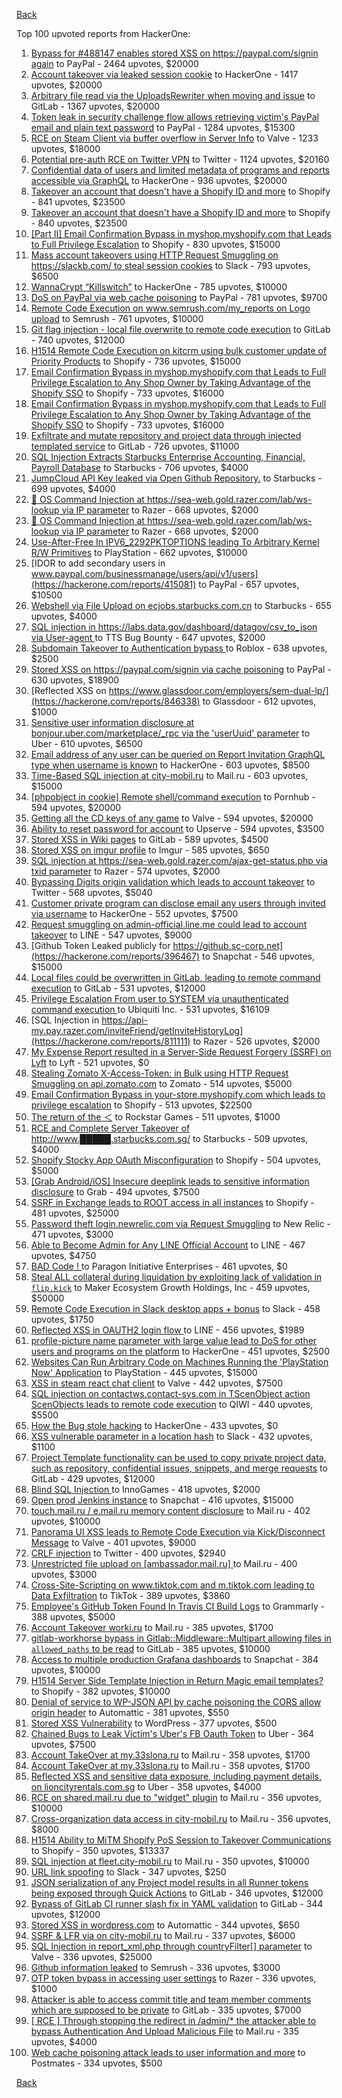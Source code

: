 [Back](../README.md)

Top 100 upvoted reports from HackerOne:

1. [Bypass for #488147 enables stored XSS on https://paypal.com/signin again](https://hackerone.com/reports/510152) to PayPal - 2464 upvotes, $20000
2. [Account takeover via leaked session cookie](https://hackerone.com/reports/745324) to HackerOne - 1417 upvotes, $20000
3. [Arbitrary file read via the UploadsRewriter when moving and issue](https://hackerone.com/reports/827052) to GitLab - 1367 upvotes, $20000
4. [Token leak in security challenge flow allows retrieving victim's PayPal email and plain text password](https://hackerone.com/reports/739737) to PayPal - 1284 upvotes, $15300
5. [RCE on Steam Client via buffer overflow in Server Info](https://hackerone.com/reports/470520) to Valve - 1233 upvotes, $18000
6. [Potential pre-auth RCE on Twitter VPN](https://hackerone.com/reports/591295) to Twitter - 1124 upvotes, $20160
7. [Confidential data of users and limited metadata of programs and reports accessible via GraphQL](https://hackerone.com/reports/489146) to HackerOne - 936 upvotes, $20000
8. [Takeover an account that doesn't have a Shopify ID and more](https://hackerone.com/reports/867513) to Shopify - 841 upvotes, $23500
9. [Takeover an account that doesn't have a Shopify ID and more](https://hackerone.com/reports/867513) to Shopify - 840 upvotes, $23500
10. [[Part II] Email Confirmation Bypass in myshop.myshopify.com that Leads to Full Privilege Escalation](https://hackerone.com/reports/796808) to Shopify - 830 upvotes, $15000
11. [Mass account takeovers using HTTP Request Smuggling on https://slackb.com/ to steal session cookies](https://hackerone.com/reports/737140) to Slack - 793 upvotes, $6500
12. [WannaCrypt “Killswitch”](https://hackerone.com/reports/228648) to HackerOne - 785 upvotes, $10000
13. [DoS on PayPal via web cache poisoning](https://hackerone.com/reports/622122) to PayPal - 781 upvotes, $9700
14. [Remote Code Execution on www.semrush.com/my_reports on Logo upload](https://hackerone.com/reports/403417) to Semrush - 761 upvotes, $10000
15. [Git flag injection - local file overwrite to remote code execution](https://hackerone.com/reports/658013) to GitLab - 740 upvotes, $12000
16. [H1514 Remote Code Execution on kitcrm using bulk customer update of Priority Products](https://hackerone.com/reports/422944) to Shopify - 736 upvotes, $15000
17. [Email Confirmation Bypass in myshop.myshopify.com that Leads to Full Privilege Escalation to Any Shop Owner by Taking Advantage of the Shopify SSO](https://hackerone.com/reports/791775) to Shopify - 733 upvotes, $16000
18. [Email Confirmation Bypass in myshop.myshopify.com that Leads to Full Privilege Escalation to Any Shop Owner by Taking Advantage of the Shopify SSO](https://hackerone.com/reports/791775) to Shopify - 733 upvotes, $16000
19. [Exfiltrate and mutate repository and project data through injected templated service](https://hackerone.com/reports/446585) to GitLab - 726 upvotes, $11000
20. [SQL Injection Extracts Starbucks Enterprise Accounting, Financial, Payroll Database](https://hackerone.com/reports/531051) to Starbucks - 706 upvotes, $4000
21. [JumpCloud API Key leaked via Open Github Repository.](https://hackerone.com/reports/716292) to Starbucks - 699 upvotes, $4000
22. [🐞 OS Command Injection at https://sea-web.gold.razer.com/lab/ws-lookup via IP parameter](https://hackerone.com/reports/821962) to Razer - 668 upvotes, $2000
23. [🐞 OS Command Injection at https://sea-web.gold.razer.com/lab/ws-lookup via IP parameter](https://hackerone.com/reports/821962) to Razer - 668 upvotes, $2000
24. [Use-After-Free In IPV6_2292PKTOPTIONS leading To Arbitrary Kernel R/W Primitives](https://hackerone.com/reports/826026) to PlayStation - 662 upvotes, $10000
25. [IDOR to add secondary users in www.paypal.com/businessmanage/users/api/v1/users](https://hackerone.com/reports/415081) to PayPal - 657 upvotes, $10500
26. [Webshell via File Upload on ecjobs.starbucks.com.cn](https://hackerone.com/reports/506646) to Starbucks - 655 upvotes, $4000
27. [SQL injection in https://labs.data.gov/dashboard/datagov/csv_to_json via User-agent ](https://hackerone.com/reports/297478) to TTS Bug Bounty - 647 upvotes, $2000
28. [Subdomain Takeover to Authentication bypass ](https://hackerone.com/reports/335330) to Roblox - 638 upvotes, $2500
29. [Stored XSS on https://paypal.com/signin via cache poisoning](https://hackerone.com/reports/488147) to PayPal - 630 upvotes, $18900
30. [Reflected XSS on https://www.glassdoor.com/employers/sem-dual-lp/](https://hackerone.com/reports/846338) to Glassdoor - 612 upvotes, $1000
31. [Sensitive user information disclosure at bonjour.uber.com/marketplace/_rpc via the 'userUuid' parameter](https://hackerone.com/reports/542340) to Uber - 610 upvotes, $6500
32. [Email address of any user can be queried on Report Invitation GraphQL type when username is known](https://hackerone.com/reports/792927) to HackerOne - 603 upvotes, $8500
33. [Time-Based SQL injection at city-mobil.ru](https://hackerone.com/reports/868436) to Mail.ru - 603 upvotes, $15000
34. [[phpobject in cookie] Remote shell/command execution](https://hackerone.com/reports/141956) to Pornhub - 594 upvotes, $20000
35. [Getting all the CD keys of any game](https://hackerone.com/reports/391217) to Valve - 594 upvotes, $20000
36. [Ability to reset password for account](https://hackerone.com/reports/322985) to Upserve  - 594 upvotes, $3500
37. [Stored XSS in Wiki pages](https://hackerone.com/reports/526325) to GitLab - 589 upvotes, $4500
38. [Stored XSS on imgur profile](https://hackerone.com/reports/484434) to Imgur - 585 upvotes, $650
39. [SQL injection at https://sea-web.gold.razer.com/ajax-get-status.php via txid parameter](https://hackerone.com/reports/819738) to Razer - 574 upvotes, $2000
40. [Bypassing Digits origin validation which leads to account takeover](https://hackerone.com/reports/129873) to Twitter - 568 upvotes, $5040
41. [Customer private program can disclose email any users through invited via username](https://hackerone.com/reports/807448) to HackerOne - 552 upvotes, $7500
42. [Request smuggling on admin-official.line.me could lead to account takeover](https://hackerone.com/reports/740037) to LINE - 547 upvotes, $9000
43. [Github Token Leaked publicly for https://github.sc-corp.net](https://hackerone.com/reports/396467) to Snapchat - 546 upvotes, $15000
44. [Local files could be overwritten in GitLab, leading to remote command execution](https://hackerone.com/reports/587854) to GitLab - 531 upvotes, $12000
45. [Privilege Escalation From user to SYSTEM via unauthenticated command execution ](https://hackerone.com/reports/544928) to Ubiquiti Inc. - 531 upvotes, $16109
46. [SQL Injection in https://api-my.pay.razer.com/inviteFriend/getInviteHistoryLog](https://hackerone.com/reports/811111) to Razer - 526 upvotes, $2000
47. [My Expense Report resulted in a Server-Side Request Forgery (SSRF) on Lyft](https://hackerone.com/reports/885975) to Lyft - 521 upvotes, $0
48. [Stealing Zomato X-Access-Token: in Bulk using HTTP Request Smuggling on api.zomato.com](https://hackerone.com/reports/771666) to Zomato - 514 upvotes, $5000
49. [Email Confirmation Bypass in your-store.myshopify.com which leads to privilege escalation](https://hackerone.com/reports/910300) to Shopify - 513 upvotes, $22500
50. [The return of the ＜](https://hackerone.com/reports/639684) to Rockstar Games - 511 upvotes, $1000
51. [RCE and Complete Server Takeover of http://www.█████.starbucks.com.sg/](https://hackerone.com/reports/502758) to Starbucks - 509 upvotes, $4000
52. [Shopify Stocky App OAuth Misconfiguration](https://hackerone.com/reports/740989) to Shopify - 504 upvotes, $5000
53. [[Grab Android/iOS] Insecure deeplink leads to sensitive information disclosure](https://hackerone.com/reports/401793) to Grab - 494 upvotes, $7500
54. [SSRF in Exchange leads to ROOT access in all instances](https://hackerone.com/reports/341876) to Shopify - 481 upvotes, $25000
55. [Password theft login.newrelic.com via Request Smuggling](https://hackerone.com/reports/498052) to New Relic - 471 upvotes, $3000
56. [Able to Become Admin for Any LINE Official Account](https://hackerone.com/reports/698579) to LINE - 467 upvotes, $4750
57. [BAD Code ! ](https://hackerone.com/reports/180074) to Paragon Initiative Enterprises - 461 upvotes, $0
58. [Steal ALL collateral during liquidation by exploiting lack of validation in `flip.kick`](https://hackerone.com/reports/684092) to Maker Ecosystem Growth Holdings, Inc - 459 upvotes, $50000
59. [Remote Code Execution in Slack desktop apps + bonus](https://hackerone.com/reports/783877) to Slack - 458 upvotes, $1750
60. [Reflected XSS in OAUTH2 login flow ](https://hackerone.com/reports/697099) to LINE - 456 upvotes, $1989
61. [profile-picture name parameter with large value lead to DoS for other users and programs on the platform](https://hackerone.com/reports/764434) to HackerOne - 451 upvotes, $2500
62. [Websites Can Run Arbitrary Code on Machines Running the 'PlayStation Now' Application](https://hackerone.com/reports/873614) to PlayStation - 445 upvotes, $15000
63. [XSS in steam react chat client](https://hackerone.com/reports/409850) to Valve - 442 upvotes, $7500
64. [SQL injection on contactws.contact-sys.com in TScenObject action ScenObjects leads to remote code execution](https://hackerone.com/reports/816254) to QIWI - 440 upvotes, $5500
65. [How the Bug stole hacking](https://hackerone.com/reports/762510) to HackerOne - 433 upvotes, $0
66. [XSS vulnerable parameter in a location hash](https://hackerone.com/reports/146336) to Slack - 432 upvotes, $1100
67. [Project Template functionality can be used to copy private project data, such as repository, confidential issues, snippets, and merge requests](https://hackerone.com/reports/689314) to GitLab - 429 upvotes, $12000
68. [Blind SQL Injection ](https://hackerone.com/reports/758654) to InnoGames - 418 upvotes, $2000
69. [Open prod Jenkins instance](https://hackerone.com/reports/231460) to Snapchat - 416 upvotes, $15000
70. [touch.mail.ru / e.mail.ru memory content disclosure](https://hackerone.com/reports/513236) to Mail.ru - 402 upvotes, $10000
71. [Panorama UI XSS leads to Remote Code Execution via Kick/Disconnect Message](https://hackerone.com/reports/631956) to Valve - 401 upvotes, $9000
72. [CRLF injection](https://hackerone.com/reports/446271) to Twitter - 400 upvotes, $2940
73. [Unrestricted file upload on [ambassador.mail.ru] ](https://hackerone.com/reports/854032) to Mail.ru - 400 upvotes, $3000
74. [Cross-Site-Scripting on www.tiktok.com and m.tiktok.com leading to Data Exfiltration](https://hackerone.com/reports/968082) to TikTok - 389 upvotes, $3860
75. [Employee's GitHub Token Found In Travis CI Build Logs](https://hackerone.com/reports/496937) to Grammarly - 388 upvotes, $5000
76. [Account Takeover worki.ru](https://hackerone.com/reports/744662) to Mail.ru - 385 upvotes, $1700
77. [gitlab-workhorse bypass in Gitlab::Middleware::Multipart allowing files in `allowed_paths` to be read](https://hackerone.com/reports/850447) to GitLab - 385 upvotes, $10000
78. [Access to multiple production Grafana dashboards](https://hackerone.com/reports/663628) to Snapchat - 384 upvotes, $10000
79. [H1514 Server Side Template Injection in Return Magic email templates?](https://hackerone.com/reports/423541) to Shopify - 382 upvotes, $10000
80. [Denial of service to WP-JSON API by cache poisoning the CORS allow origin header](https://hackerone.com/reports/591302) to Automattic - 381 upvotes, $550
81. [Stored XSS Vulnerability](https://hackerone.com/reports/643908) to WordPress - 377 upvotes, $500
82. [Chained Bugs to Leak Victim's Uber's FB Oauth Token](https://hackerone.com/reports/202781) to Uber - 364 upvotes, $7500
83. [Account TakeOver at my.33slona.ru](https://hackerone.com/reports/773519) to Mail.ru - 358 upvotes, $1700
84. [Account TakeOver at my.33slona.ru](https://hackerone.com/reports/773519) to Mail.ru - 358 upvotes, $1700
85. [Reflected XSS and sensitive data exposure, including payment details, on lioncityrentals.com.sg](https://hackerone.com/reports/340431) to Uber - 358 upvotes, $4000
86. [RCE on shared.mail.ru due to "widget" plugin](https://hackerone.com/reports/518637) to Mail.ru - 356 upvotes, $10000
87. [Cross-organization data access in city-mobil.ru](https://hackerone.com/reports/863983) to Mail.ru - 356 upvotes, $8000
88. [H1514 Ability to MiTM Shopify PoS Session to Takeover Communications](https://hackerone.com/reports/423467) to Shopify - 350 upvotes, $13337
89. [SQL injection at fleet.city-mobil.ru](https://hackerone.com/reports/881901) to Mail.ru - 350 upvotes, $10000
90. [URL link spoofing](https://hackerone.com/reports/481472) to Slack - 347 upvotes, $250
91. [JSON serialization of any Project model results in all Runner tokens being exposed through Quick Actions](https://hackerone.com/reports/509924) to GitLab - 346 upvotes, $12000
92. [Bypass of GitLab CI runner slash fix in YAML validation](https://hackerone.com/reports/409395) to GitLab - 344 upvotes, $12000
93. [Stored XSS in wordpress.com](https://hackerone.com/reports/733248) to Automattic - 344 upvotes, $650
94. [SSRF & LFR via on city-mobil.ru](https://hackerone.com/reports/748123) to Mail.ru - 337 upvotes, $6000
95. [SQL Injection in report_xml.php through countryFilter[] parameter](https://hackerone.com/reports/383127) to Valve - 336 upvotes, $25000
96. [Github information leaked](https://hackerone.com/reports/676212) to Semrush - 336 upvotes, $3000
97. [OTP token bypass in accessing user settings](https://hackerone.com/reports/699082) to Razer - 336 upvotes, $1000
98. [Attacker is able to access commit title and team member comments which are supposed to be private](https://hackerone.com/reports/502593) to GitLab - 335 upvotes, $7000
99. [[ RCE ] Through stopping the redirect in /admin/* the attacker able to bypass Authentication And Upload Malicious File](https://hackerone.com/reports/683957) to Mail.ru - 335 upvotes, $4000
100. [Web cache poisoning attack leads to user information and more](https://hackerone.com/reports/492841) to Postmates - 334 upvotes, $500


[Back](../README.md)